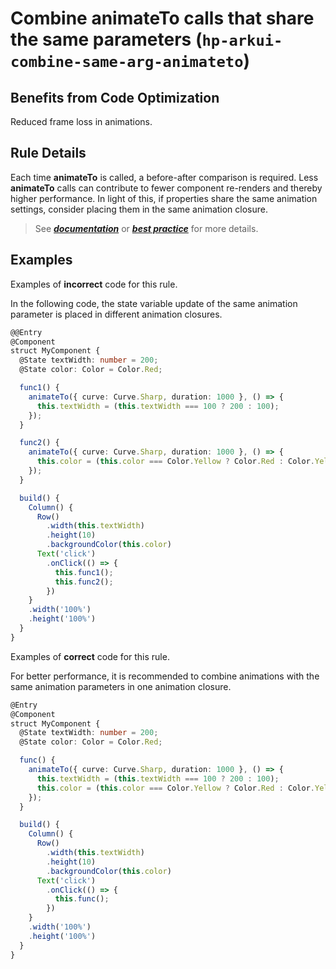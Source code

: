 # Combine animateTo calls that share the same parameters (`hp-arkui-combine-same-arg-animateto`)

## Benefits from Code Optimization
Reduced frame loss in animations.

## Rule Details
Each time **animateTo** is called, a before-after comparison is required. Less **animateTo** calls can contribute to fewer component re-renders and thereby higher performance. In light of this, if properties share the same animation settings, consider placing them in the same animation closure. 

> See [***documentation***](https://developer.huawei.com/consumer/{{region}}/doc/harmonyos-guides-{{apiVersion}}/ide_hp-arkui-combine-same-arg-animateto-{{apiVersion}}) or [***best practice***](https://developer.huawei.com/consumer/cn/doc/best-practices-V5/bpta-fair-use-animation-V5#section1150051943714) for more details.

## Examples

Examples of **incorrect** code for this rule.

In the following code, the state variable update of the same animation parameter is placed in different animation closures.
```ts
@@Entry
@Component
struct MyComponent {
  @State textWidth: number = 200;
  @State color: Color = Color.Red;

  func1() {
    animateTo({ curve: Curve.Sharp, duration: 1000 }, () => {
      this.textWidth = (this.textWidth === 100 ? 200 : 100);
    });
  }

  func2() {
    animateTo({ curve: Curve.Sharp, duration: 1000 }, () => {
      this.color = (this.color === Color.Yellow ? Color.Red : Color.Yellow);
    });
  }

  build() {
    Column() {
      Row()
        .width(this.textWidth)
        .height(10)
        .backgroundColor(this.color)
      Text('click')
        .onClick(() => {
          this.func1();
          this.func2();
        })
    }
    .width('100%')
    .height('100%')
  }
}
```

Examples of **correct** code for this rule.

For better performance, it is recommended to combine animations with the same animation parameters in one animation closure.
```ts
@Entry
@Component
struct MyComponent {
  @State textWidth: number = 200;
  @State color: Color = Color.Red;

  func() {
    animateTo({ curve: Curve.Sharp, duration: 1000 }, () => {
      this.textWidth = (this.textWidth === 100 ? 200 : 100);
      this.color = (this.color === Color.Yellow ? Color.Red : Color.Yellow);
    });
  }

  build() {
    Column() {
      Row()
        .width(this.textWidth)
        .height(10)
        .backgroundColor(this.color)
      Text('click')
        .onClick(() => {
          this.func();
        })
    }
    .width('100%')
    .height('100%')
  }
}
```